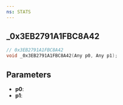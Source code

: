 ```yaml
---
ns: STATS
---
```

## _0x3EB2791A1FBC8A42

```c
// 0x3EB2791A1FBC8A42
void _0x3EB2791A1FBC8A42(Any p0, Any p1);
```

## Parameters
* **p0**:
* **p1**:
